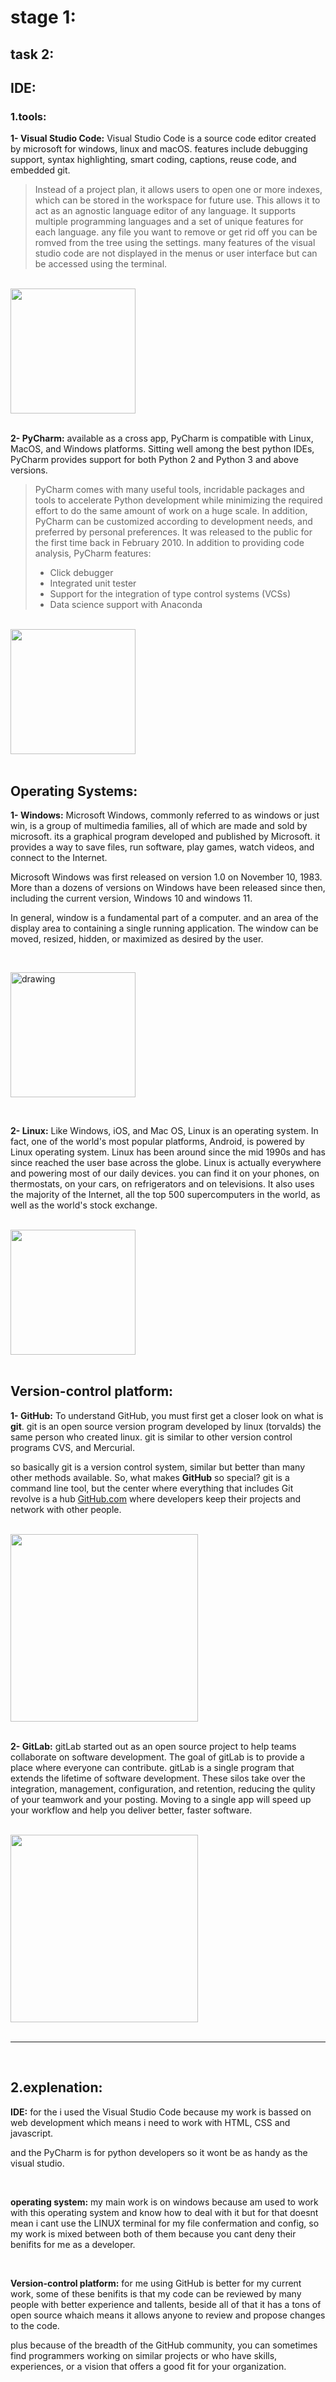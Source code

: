 # **stage 1:**


## **task 2:**


## **IDE:**

### **1.tools:**

**1- Visual Studio Code:** Visual Studio Code is a source code editor created by microsoft for windows, linux and macOS. features include debugging support, syntax highlighting, smart coding, captions, reuse code, and embedded git.

>Instead of a project plan, it allows users to open one or more indexes, which can be stored in the workspace for future use. This allows it to act as an agnostic language editor of any language. It supports multiple programming languages ​​and a set of unique features for each language. any file you want to remove or get rid off you can be romved from the tree using the settings. many features of the visual studio code are not displayed in the menus or user interface but can be accessed using the terminal.

<br />

<img src="https://pbs.twimg.com/profile_images/1410632439370641409/Pt-7RucE_400x400.jpg" alt="" width="200"/>

<br />

<br />

**2- PyCharm:** available as a cross app, PyCharm is compatible with Linux, MacOS, and Windows platforms. Sitting well among the best python IDEs, PyCharm provides support for both Python 2 and Python 3 and above versions.

>PyCharm comes with many useful tools, incridable packages and tools to accelerate Python development while minimizing the required effort to do the same amount of work on a huge scale. In addition, PyCharm can be customized according to development needs, and preferred by personal preferences. It was released to the public for the first time back in February 2010. In addition to providing code analysis, PyCharm features:
>
>  - Click debugger
>  - Integrated unit tester
>  - Support for the integration of type control systems (VCSs)
>  - Data science support with Anaconda

<br />

<img src="https://upload.wikimedia.org/wikipedia/commons/thumb/1/1d/PyCharm_Icon.svg/1200px-PyCharm_Icon.svg.png" alt="" width="200"/>

<br />
<br />

## **Operating Systems:**

**1- Windows:** Microsoft Windows, commonly referred to as windows or just win, is a group of multimedia families, all of which are made and sold by microsoft. its a graphical program developed and published by Microsoft. it provides a way to save files, run software, play games, watch videos, and connect to the Internet.

Microsoft Windows was first released on version 1.0 on November 10, 1983. More than a dozens of versions on Windows have been released since then, including the current version, Windows 10 and windows 11.

In general, window is a fundamental part of a computer. and an area of the display area to containing a single running application. The window can be moved, resized, hidden, or maximized as desired by the user.

<br />

<img src="https://media.wired.com/photos/59265fd2af95806129f4f397/master/w_2560%2Cc_limit/MicrosoftVista-4x3.jpg)
" alt="drawing" width="200"/>

<br />

**2- Linux:**
Like Windows, iOS, and Mac OS, Linux is an operating system. In fact, one of the world's most popular platforms, Android, is powered by Linux operating system. Linux has been around since the mid 1990s and has since reached the user base across the globe. Linux is actually everywhere and powering most of our daily devices. you can find it on your phones, on thermostats, on your cars, on refrigerators and on televisions. It also uses the majority of the Internet, all the top 500 supercomputers in the world, as well as the world's stock exchange.

<br />

<img src="https://static-00.iconduck.com/assets.00/linux-icon-439x512-rnhe78x0.png" alt="" width="200"/>

<br />
<br />

## **Version-control platform:**

**1- GitHub:**
To understand GitHub, you must first get a closer look on what is **git**. git is an open source version program developed by linux (torvalds) the same person who created linux. git is similar to other version control programs CVS, and Mercurial.

so basically git is a version control system, similar but better than many other methods available. So, what makes **GitHub** so special? git is a command line tool, but the center where everything that includes Git revolve is a hub [GitHub.com](GitHub.com) where developers keep their projects and network with other people.

<br />

<img src="https://i.pinimg.com/600x315/2c/b6/70/2cb670b6ddd8922a1c1b2fee4f6f758c.jpg" alt="" width="300"/>

<br />
<br />

**2- GitLab:**
gitLab started out as an open source project to help teams collaborate on software development. The goal of gitLab is to provide a place where everyone can contribute. gitLab is a single program that extends the lifetime of software development. These silos take over the integration, management, configuration, and retention, reducing the qulity of your teamwork and your posting. Moving to a single app will speed up your workflow and help you deliver better, faster software.

<br />

<img src="https://cdn.nearsoft.com/uploads/2019/12/gitlab-blog-cover.png" alt="" width="300"/>

<br />
<br />

<hr>

<br />

## **2.explenation:**

**IDE:** for the i used the Visual Studio Code because my work is bassed on web development which means i need to work with HTML, CSS and javascript.

and the PyCharm is for python developers so it wont be as handy as the visual studio.

<br />

**operating system:** my main work is on windows because am used to work with this operating system and know how to deal with it but for that doesnt mean i cant use the LINUX terminal for my file confermation and config, so my work is mixed between both of them because you cant deny their benifits for me as a developer.

<br />

**Version-control platform:** for me using GitHub is better for my current work, some of these benifits is that my code can be reviewed by many people with better experience and tallents, beside all of that it has a tons of open source whaich means it allows anyone to review and propose changes to the code. 

plus because of the breadth of the GitHub community, you can sometimes find programmers working on similar projects or who have skills, experiences, or a vision that offers a good fit for your organization. 